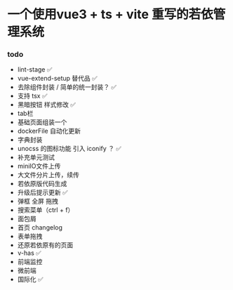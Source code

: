 # 一个使用vue3 + ts + vite 重写的若依管理系统

### todo

- lint-stage ✅
- vue-extend-setup 替代品 ✅
- 去除组件封装 / 简单的统一封装？ ✅
- 支持 tsx ✅
- 黑暗按钮 样式修改 ✅
- tab栏
- 基础页面组装一个
- dockerFile 自动化更新
- 字典封装
- unocss 的图标功能 引入 iconify ？ ✅
- 补充单元测试
- miniIO文件上传
- 大文件分片上传，续传
- 若依原版代码生成
- 升级后提示更新  ✅
- 弹框 全屏 拖拽
- 搜索菜单（ctrl + f）
- 面包屑
- 首页 changelog
- 表单拖拽
- 还原若依原有的页面
- v-has  ✅
- 前端监控
- 微前端
- 国际化 ✅
